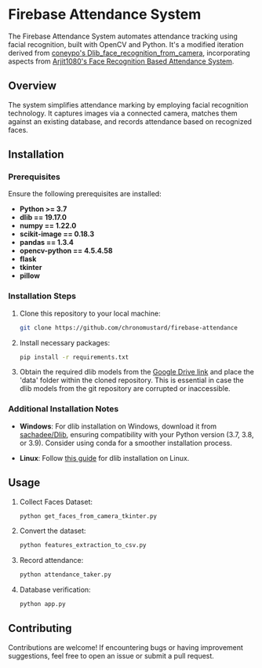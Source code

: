 # Firebase Attendance System

The Firebase Attendance System automates attendance tracking using facial recognition, built with OpenCV and Python. It's a modified iteration derived from [coneypo's Dlib_face_recognition_from_camera](https://github.com/coneypo/Dlib_face_recognition_from_camera), incorporating aspects from [Arjit1080's Face Recognition Based Attendance System](https://github.com/Arijit1080/Face-Recognition-Based-Attendance-System).

## Overview

The system simplifies attendance marking by employing facial recognition technology. It captures images via a connected camera, matches them against an existing database, and records attendance based on recognized faces.

## Installation

### Prerequisites

Ensure the following prerequisites are installed:

- **Python >= 3.7**
- **dlib == 19.17.0**
- **numpy == 1.22.0**
- **scikit-image == 0.18.3**
- **pandas == 1.3.4**
- **opencv-python == 4.5.4.58**
- **flask**
- **tkinter**
- **pillow**

### Installation Steps

1. Clone this repository to your local machine:
    ```bash
    git clone https://github.com/chronomustard/firebase-attendance
    ```

2. Install necessary packages:
    ```bash
    pip install -r requirements.txt
    ```

3. Obtain the required dlib models from the [Google Drive link](https://drive.google.com/drive/folders/12It2jeNQOxwStBxtagL1vvIJokoz-DL4?usp=sharing) and place the 'data' folder within the cloned repository. This is essential in case the dlib models from the git repository are corrupted or inaccessible.

### Additional Installation Notes

- **Windows**: For dlib installation on Windows, download it from [sachadee/Dlib](https://github.com/sachadee/Dlib), ensuring compatibility with your Python version (3.7, 3.8, or 3.9). Consider using conda for a smoother installation process.
  
- **Linux**: Follow [this guide](https://pyimagesearch.com/2018/01/22/install-dlib-easy-complete-guide/) for dlib installation on Linux.

## Usage

1. Collect Faces Dataset:
    ```bash
    python get_faces_from_camera_tkinter.py
    ```

2. Convert the dataset:
    ```bash
    python features_extraction_to_csv.py
    ```

3. Record attendance:
    ```bash
    python attendance_taker.py
    ```

4. Database verification:
    ```bash
    python app.py
    ```

## Contributing

Contributions are welcome! If encountering bugs or having improvement suggestions, feel free to open an issue or submit a pull request.
